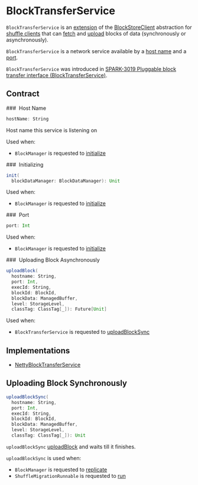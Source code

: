 # BlockTransferService

`BlockTransferService` is an [extension](#contract) of the [BlockStoreClient](BlockStoreClient.md) abstraction for [shuffle clients](#implementations) that can [fetch](#fetchBlocks) and [upload](#uploadBlock) blocks of data (synchronously or asynchronously).

`BlockTransferService` is a network service available by a [host name](#hostName) and a [port](#port).

`BlockTransferService` was introduced in [SPARK-3019 Pluggable block transfer interface (BlockTransferService)](https://issues.apache.org/jira/browse/SPARK-3019).

## Contract

### <span id="hostName"> Host Name

```scala
hostName: String
```

Host name this service is listening on

Used when:

* `BlockManager` is requested to [initialize](BlockManager.md#initialize)

### <span id="init"> Initializing

```scala
init(
  blockDataManager: BlockDataManager): Unit
```

Used when:

* `BlockManager` is requested to [initialize](BlockManager.md#initialize)

### <span id="port"> Port

```scala
port: Int
```

Used when:

* `BlockManager` is requested to [initialize](BlockManager.md#initialize)

### <span id="uploadBlock"> Uploading Block Asynchronously

```scala
uploadBlock(
  hostname: String,
  port: Int,
  execId: String,
  blockId: BlockId,
  blockData: ManagedBuffer,
  level: StorageLevel,
  classTag: ClassTag[_]): Future[Unit]
```

Used when:

* `BlockTransferService` is requested to [uploadBlockSync](#uploadBlockSync)

## Implementations

* [NettyBlockTransferService](NettyBlockTransferService.md)

## <span id="uploadBlockSync"> Uploading Block Synchronously

```scala
uploadBlockSync(
  hostname: String,
  port: Int,
  execId: String,
  blockId: BlockId,
  blockData: ManagedBuffer,
  level: StorageLevel,
  classTag: ClassTag[_]): Unit
```

`uploadBlockSync` [uploadBlock](#uploadBlock) and waits till it finishes.

`uploadBlockSync` is used when:

* `BlockManager` is requested to [replicate](BlockManager.md#replicate)
* `ShuffleMigrationRunnable` is requested to [run](ShuffleMigrationRunnable.md#run)

